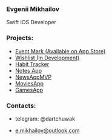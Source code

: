 ### Evgenii Mikhailov ###
Swift iOS Developer


### Projects: ###
* [Event Mark (Available on App Store)](https://github.com/dartchuwak/CalendarPicker)
* [Wishlist (In Development)](https://github.com/dartchuwak/whishlistApp)
* [Habit Tracker](https://github.com/dartchuwak/HabitTracker)
* [Notes App](https://github.com/dartchuwak/NotesApp)
* [NewsAppMVP](https://github.com/dartchuwak/NewsAppMVP)
* [MoviesApp](https://github.com/dartchuwak/MoviesApp)
* [GamesApp](https://github.com/dartchuwak/GamesApp)

### Contacts: ###

* telegram: @dartchuwak

* e.mikhailov@outlook.com

<!--
**dartchuwak/dartchuwak** is a ✨ _special_ ✨ repository because its `README.md` (this file) appears on your GitHub profile.

Here are some ideas to get you started:

- 🔭 I’m currently working on ...
- 🌱 I’m currently learning ...
- 👯 I’m looking to collaborate on ...
- 🤔 I’m looking for help with ...
- 💬 Ask me about ...
- 📫 How to reach me: ...
- 😄 Pronouns: ...
- ⚡ Fun fact: ...
-->
